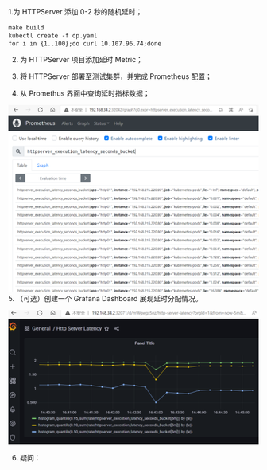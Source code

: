 1.为 HTTPServer 添加 0-2 秒的随机延时；

```azure
make build
kubectl create -f dp.yaml
for i in {1..100};do curl 10.107.96.74;done
```

2. 为 HTTPServer 项目添加延时 Metric；

3. 将 HTTPServer 部署至测试集群，并完成 Prometheus 配置；

4. 从 Promethus 界面中查询延时指标数据；

![img.png](img.png)
5. （可选）创建一个 Grafana Dashboard 展现延时分配情况。

![img_1.png](img_1.png)

6. 疑问：